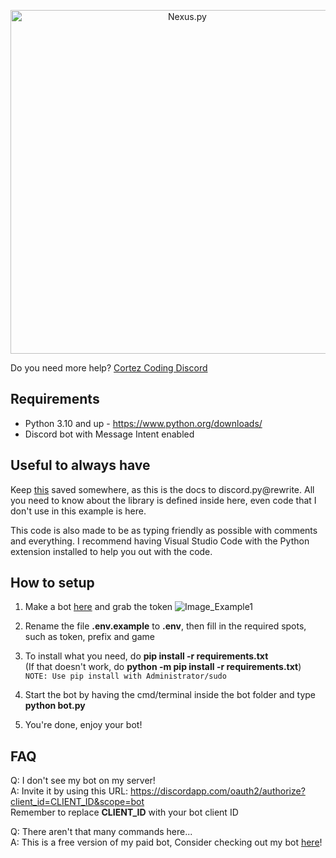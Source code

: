 <p align="center">
  <img alt="Nexus.py" src="https://cdn.discordapp.com/attachments/1180693217373593731/1182468885174308924/cortez_coding.png?ex=6584cef7&is=657259f7&hm=58405d56781c639815d07f8eaa16593acdb958b513c31cafde68c3b84dbe2f8e&" width="550px">
</p>

Do you need more help? [Cortez Coding Discord](https://discord.gg/BEqdgaY8Q5)

## Requirements
- Python 3.10 and up - https://www.python.org/downloads/
- Discord bot with Message Intent enabled

## Useful to always have
Keep [this](https://discordpy.readthedocs.io/en/latest/) saved somewhere, as this is the docs to discord.py@rewrite.
All you need to know about the library is defined inside here, even code that I don't use in this example is here.

This code is also made to be as typing friendly as possible with comments and everything.
I recommend having Visual Studio Code with the Python extension installed to help you out with the code.

## How to setup
1. Make a bot [here](https://discordapp.com/developers/applications/me) and grab the token
![Image_Example1](https://i.alexflipnote.dev/f9668b.png)

1. Rename the file **.env.example** to **.env**, then fill in the required spots, such as token, prefix and game

2. To install what you need, do **pip install -r requirements.txt**<br>
(If that doesn't work, do **python -m pip install -r requirements.txt**)<br>
`NOTE: Use pip install with Administrator/sudo`

1. Start the bot by having the cmd/terminal inside the bot folder and type **python bot.py**

2. You're done, enjoy your bot! 

## FAQ
Q: I don't see my bot on my server!<br>
A: Invite it by using this URL: https://discordapp.com/oauth2/authorize?client_id=CLIENT_ID&scope=bot<br>
Remember to replace **CLIENT_ID** with your bot client ID

Q: There aren't that many commands here...<br>
A: This is a free version of my paid bot, Consider checking out my bot [here](https://discord.gg/BEqdgaY8Q5)!

